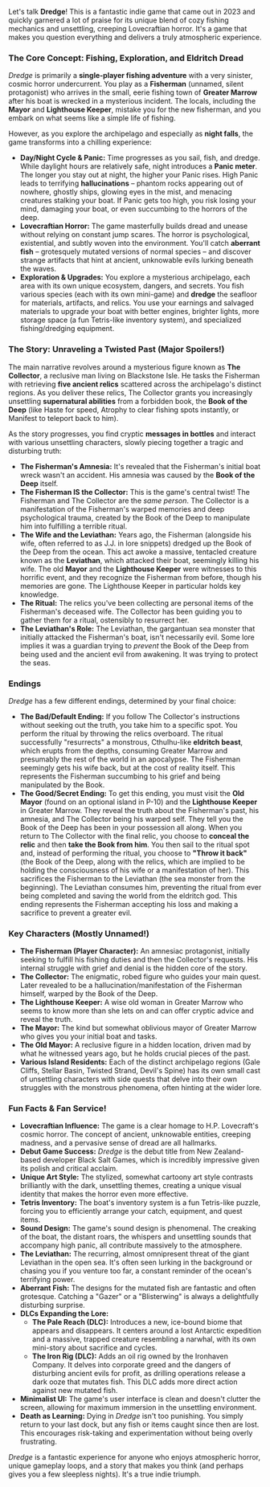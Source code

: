 Let's talk **Dredge**! This is a fantastic indie game that came out in 2023 and quickly garnered a lot of praise for its unique blend of cozy fishing mechanics and unsettling, creeping Lovecraftian horror. It's a game that makes you question everything and delivers a truly atmospheric experience.

### The Core Concept: Fishing, Exploration, and Eldritch Dread

*Dredge* is primarily a **single-player fishing adventure** with a very sinister, cosmic horror undercurrent. You play as a **Fisherman** (unnamed, silent protagonist) who arrives in the small, eerie fishing town of **Greater Marrow** after his boat is wrecked in a mysterious incident. The locals, including the **Mayor** and **Lighthouse Keeper**, mistake you for the new fisherman, and you embark on what seems like a simple life of fishing.

However, as you explore the archipelago and especially as **night falls**, the game transforms into a chilling experience:

* **Day/Night Cycle & Panic:** Time progresses as you sail, fish, and dredge. While daylight hours are relatively safe, night introduces a **Panic meter**. The longer you stay out at night, the higher your Panic rises. High Panic leads to terrifying **hallucinations** – phantom rocks appearing out of nowhere, ghostly ships, glowing eyes in the mist, and menacing creatures stalking your boat. If Panic gets too high, you risk losing your mind, damaging your boat, or even succumbing to the horrors of the deep.
* **Lovecraftian Horror:** The game masterfully builds dread and unease without relying on constant jump scares. The horror is psychological, existential, and subtly woven into the environment. You'll catch **aberrant fish** – grotesquely mutated versions of normal species – and discover strange artifacts that hint at ancient, unknowable evils lurking beneath the waves.
* **Exploration & Upgrades:** You explore a mysterious archipelago, each area with its own unique ecosystem, dangers, and secrets. You fish various species (each with its own mini-game) and **dredge** the seafloor for materials, artifacts, and relics. You use your earnings and salvaged materials to upgrade your boat with better engines, brighter lights, more storage space (a fun Tetris-like inventory system), and specialized fishing/dredging equipment.

### The Story: Unraveling a Twisted Past (Major Spoilers!)

The main narrative revolves around a mysterious figure known as **The Collector**, a reclusive man living on Blackstone Isle. He tasks the Fisherman with retrieving **five ancient relics** scattered across the archipelago's distinct regions. As you deliver these relics, The Collector grants you increasingly unsettling **supernatural abilities** from a forbidden book, the **Book of the Deep** (like Haste for speed, Atrophy to clear fishing spots instantly, or Manifest to teleport back to him).

As the story progresses, you find cryptic **messages in bottles** and interact with various unsettling characters, slowly piecing together a tragic and disturbing truth:

* **The Fisherman's Amnesia:** It's revealed that the Fisherman's initial boat wreck wasn't an accident. His amnesia was caused by the **Book of the Deep** itself.
* **The Fisherman IS the Collector:** This is the game's central twist! The Fisherman and The Collector are the *same person*. The Collector is a manifestation of the Fisherman's warped memories and deep psychological trauma, created by the Book of the Deep to manipulate him into fulfilling a terrible ritual.
* **The Wife and the Leviathan:** Years ago, the Fisherman (alongside his wife, often referred to as J.J. in lore snippets) dredged up the Book of the Deep from the ocean. This act awoke a massive, tentacled creature known as the **Leviathan**, which attacked their boat, seemingly killing his wife. The old **Mayor** and the **Lighthouse Keeper** were witnesses to this horrific event, and they recognize the Fisherman from before, though his memories are gone. The Lighthouse Keeper in particular holds key knowledge.
* **The Ritual:** The relics you've been collecting are personal items of the Fisherman's deceased wife. The Collector has been guiding you to gather them for a ritual, ostensibly to resurrect her.
* **The Leviathan's Role:** The Leviathan, the gargantuan sea monster that initially attacked the Fisherman's boat, isn't necessarily evil. Some lore implies it was a guardian trying to *prevent* the Book of the Deep from being used and the ancient evil from awakening. It was trying to protect the seas.

### Endings

*Dredge* has a few different endings, determined by your final choice:

* **The Bad/Default Ending:** If you follow The Collector's instructions without seeking out the truth, you take him to a specific spot. You perform the ritual by throwing the relics overboard. The ritual successfully "resurrects" a monstrous, Cthulhu-like **eldritch beast**, which erupts from the depths, consuming Greater Marrow and presumably the rest of the world in an apocalypse. The Fisherman seemingly gets his wife back, but at the cost of reality itself. This represents the Fisherman succumbing to his grief and being manipulated by the Book.
* **The Good/Secret Ending:** To get this ending, you must visit the **Old Mayor** (found on an optional island in P-10) and the **Lighthouse Keeper** in Greater Marrow. They reveal the truth about the Fisherman's past, his amnesia, and The Collector being his warped self. They tell you the Book of the Deep has been in your possession all along. When you return to The Collector with the final relic, you choose to **conceal the relic** and then **take the Book from him**. You then sail to the ritual spot and, instead of performing the ritual, you choose to **"Throw it back"** (the Book of the Deep, along with the relics, which are implied to be holding the consciousness of his wife or a manifestation of her). This sacrifices the Fisherman to the Leviathan (the sea monster from the beginning). The Leviathan consumes him, preventing the ritual from ever being completed and saving the world from the eldritch god. This ending represents the Fisherman accepting his loss and making a sacrifice to prevent a greater evil.

### Key Characters (Mostly Unnamed!)

* **The Fisherman (Player Character):** An amnesiac protagonist, initially seeking to fulfill his fishing duties and then the Collector's requests. His internal struggle with grief and denial is the hidden core of the story.
* **The Collector:** The enigmatic, robed figure who guides your main quest. Later revealed to be a hallucination/manifestation of the Fisherman himself, warped by the Book of the Deep.
* **The Lighthouse Keeper:** A wise old woman in Greater Marrow who seems to know more than she lets on and can offer cryptic advice and reveal the truth.
* **The Mayor:** The kind but somewhat oblivious mayor of Greater Marrow who gives you your initial boat and tasks.
* **The Old Mayor:** A reclusive figure in a hidden location, driven mad by what he witnessed years ago, but he holds crucial pieces of the past.
* **Various Island Residents:** Each of the distinct archipelago regions (Gale Cliffs, Stellar Basin, Twisted Strand, Devil's Spine) has its own small cast of unsettling characters with side quests that delve into their own struggles with the monstrous phenomena, often hinting at the wider lore.

### Fun Facts & Fan Service!

* **Lovecraftian Influence:** The game is a clear homage to H.P. Lovecraft's cosmic horror. The concept of ancient, unknowable entities, creeping madness, and a pervasive sense of dread are all hallmarks.
* **Debut Game Success:** *Dredge* is the debut title from New Zealand-based developer Black Salt Games, which is incredibly impressive given its polish and critical acclaim.
* **Unique Art Style:** The stylized, somewhat cartoony art style contrasts brilliantly with the dark, unsettling themes, creating a unique visual identity that makes the horror even more effective.
* **Tetris Inventory:** The boat's inventory system is a fun Tetris-like puzzle, forcing you to efficiently arrange your catch, equipment, and quest items.
* **Sound Design:** The game's sound design is phenomenal. The creaking of the boat, the distant roars, the whispers and unsettling sounds that accompany high panic, all contribute massively to the atmosphere.
* **The Leviathan:** The recurring, almost omnipresent threat of the giant Leviathan in the open sea. It's often seen lurking in the background or chasing you if you venture too far, a constant reminder of the ocean's terrifying power.
* **Aberrant Fish:** The designs for the mutated fish are fantastic and often grotesque. Catching a "Gazer" or a "Blisterwing" is always a delightfully disturbing surprise.
* **DLCs Expanding the Lore:**
    * **The Pale Reach (DLC):** Introduces a new, ice-bound biome that appears and disappears. It centers around a lost Antarctic expedition and a massive, trapped creature resembling a narwhal, with its own mini-story about sacrifice and cycles.
    * **The Iron Rig (DLC):** Adds an oil rig owned by the Ironhaven Company. It delves into corporate greed and the dangers of disturbing ancient evils for profit, as drilling operations release a dark ooze that mutates fish. This DLC adds more direct action against new mutated fish.
* **Minimalist UI:** The game's user interface is clean and doesn't clutter the screen, allowing for maximum immersion in the unsettling environment.
* **Death as Learning:** Dying in *Dredge* isn't too punishing. You simply return to your last dock, but any fish or items caught since then are lost. This encourages risk-taking and experimentation without being overly frustrating.

*Dredge* is a fantastic experience for anyone who enjoys atmospheric horror, unique gameplay loops, and a story that makes you think (and perhaps gives you a few sleepless nights). It's a true indie triumph.
